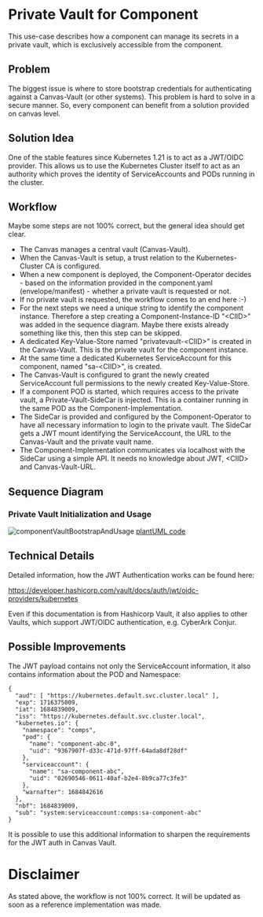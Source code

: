 # Private Vault for Component

This use-case describes how a component can manage its secrets in a private vault, which is exclusively accessible from the component.

## Problem

The biggest issue is where to store bootstrap credentials for authenticating against 
a Canvas-Vault (or other systems).
This problem is hard to solve in a secure manner. 
So, every component can benefit from a solution provided on canvas level.

## Solution Idea

One of the stable features since Kubernetes 1.21 is to act as a JWT/OIDC provider.
This allows us to use the Kubernetes Cluster itself to act as an authority which proves 
the identity of ServiceAccounts and PODs running in the cluster.

## Workflow

Maybe some steps are not 100% correct, but the general idea should get clear. 

* The Canvas manages a central vault (Canvas-Vault).
* When the Canvas-Vault is setup, a trust relation to the Kubernetes-Cluster CA is configured.
* When a new component is deployed, the Component-Operator decides - based on the information 
  provided in the component.yaml (envelope/manifest) - whether a private vault is requested or not.
* If no private vault is requested, the workflow comes to an end here   :-)
* For the next steps we need a unique string to identify the component instance.
  Therefore a step creating a Component-Instance-ID "&lt;CIID&gt;" was added in the 
  sequence diagram. Maybe there exists already something like this, 
  then this step can be skipped.
* A dedicated Key-Value-Store named "privatevault-&lt;CIID&gt;" is created in the Canvas-Vault. 
  This is the private vault for the component instance.
* At the same time a dedicated Kubernetes ServiceAccount for this component, 
  named "sa-&lt;CIID&gt;", is created.
* The Canvas-Vault is configured to grant the newly created ServiceAccount full permissions 
  to the newly created Key-Value-Store.
* If a component POD is started, which requires access to the private vault, 
  a Private-Vault-SideCar is injected. This is a container running in the same POD as the 
  Component-Implementation.
* The SideCar is provided and configured by the Component-Operator to have all necessary 
  information to login to the private vault. The SideCar gets a JWT mount identifying 
  the ServiceAccount, the URL to the Canvas-Vault and the private vault name.
* The Component-Implementation communicates via localhost with the SideCar using a simple API.
  It needs no knowledge about JWT, &lt;CIID&gt; and Canvas-Vault-URL.

## Sequence Diagram

### Private Vault Initialization and Usage

![componentVaultBootstrapAndUsage](http://www.plantuml.com/plantuml/proxy?cache=no&src=https://raw.githubusercontent.com/ferenc-hechler/oda-canvas/master/usecase-library/pumlFiles/componentVault-bootstrap-and-usage.puml)
[plantUML code](pumlFiles/componentVault-bootstrap-and-usage.puml)


## Technical Details

Detailed information, how the JWT Authentication works can be found here:

https://developer.hashicorp.com/vault/docs/auth/jwt/oidc-providers/kubernetes

Even if this documentation is from Hashicorp Vault, it also applies to other Vaults, which support JWT/OIDC authentication, e.g. CyberArk Conjur.

## Possible Improvements

The JWT payload contains not only the ServiceAccount information, it also contains information 
about the POD and Namespace:

```
{
  "aud": [ "https://kubernetes.default.svc.cluster.local" ],
  "exp": 1716375009,
  "iat": 1684839009,
  "iss": "https://kubernetes.default.svc.cluster.local",
  "kubernetes.io": {
    "namespace": "comps",
    "pod": {
      "name": "component-abc-0",
      "uid": "9367907f-d33c-471d-97ff-64ada8df28df"
    },
    "serviceaccount": {
      "name": "sa-component-abc",
      "uid": "02690546-0611-40af-b2e4-8b9ca77c3fe3"
    },
    "warnafter": 1684842616
  },
  "nbf": 1684839009,
  "sub": "system:serviceaccount:comps:sa-component-abc"
}
```

It is possible to use this additional information to sharpen the requirements for the JWT auth in Canvas Vault.


# Disclaimer

As stated above, the workflow is not 100% correct.
It will be updated as soon as a reference implementation was made.


